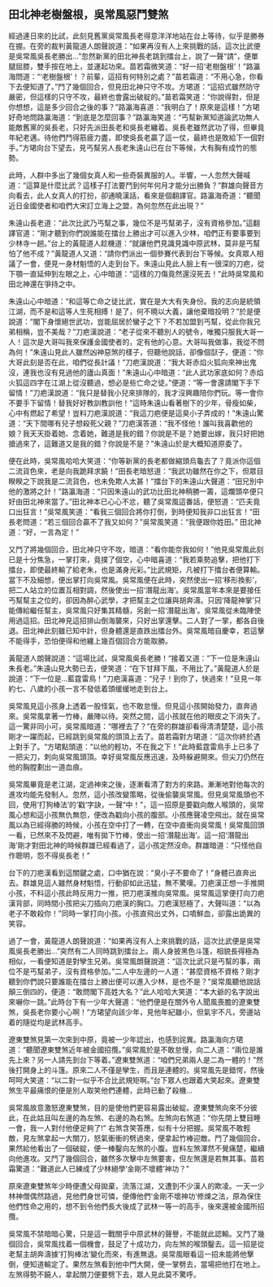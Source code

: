 ## 田北神老樹盤根，吳常風惡鬥雙煞

經過連日來的比試，此刻見舊黨吳常風長老得意洋洋地站在台上等待，似乎是勝券在握。在旁的裁判黃龍道人朗聲說道：“如果再沒有人上來挑戰的話，這次比武便是吳常風吳長老勝出...”忽然新黨的田北神長老跳到擂台上，說了一聲“請”，便單腿屈膝，雙手按在地上，並運起功來。苗若霜微笑道：“好一招‘老樹盤根’！”路瀛海問道：“‘老樹盤根’！？前輩，這招有何特別之處？”苗若霜道：“不用心急，你看下去便知道了。”鬥了幾個回合，但見田北神只守不攻。方珺道：“這招式雖然防守嚴密，但這樣的只守不攻，最終也會露出破綻的。”苗若霜笑道：“你說得對，但是你想想，這是多少回合之後的事？”路瀛海喜道：“我明白了！原來是這樣！”方珺好奇地問路瀛海道：“到底是怎麼回事？”路瀛海笑道：“丐幫新黨知道論武功無人能敵舊黨的吳長老，只好先派田長老和吳長老纏着。吳長老雖然武功了得，但畢竟年紀老邁。待他們鬥得筋疲力盡，即使吳長老贏了這一仗，最終也是敗給下一個對手。”方珺向台下望去，見丐幫另人長老朱遠山已在台下等候，大有胸有成竹的態勢。

此時，人群中多出了幾個女真人和一些奇裝異服的人。半響，一人忽然大聲喊道：“這算是什麼比武？這樣子打法要鬥到何年何月才能分出勝負？”群雄向聲音方向看去，此人女真人的打扮，卻通曉漢話，看來是個翻譯官。路瀛海奇道：“聽聞近日金國使者和咱們大宋訂立海上之盟，為何忽然在此出現？”

朱遠山長老道：“此次比武乃丐幫之事，幾位不是丐幫弟子，沒有資格參加。”這翻譯官道：“剛才聽到你們說誰能在擂台上勝出才可以進入少林，咱們正有要事要到少林寺一趟。”台上的黃龍道人趁機道：“就讓他們見識見識中原武林，莫非是丐幫怕了他不成？”黃龍道人又道：“請你們派出一個參賽代表到台下等候。女真眾人相議了一會，便見一身材魁悟的人走到台下。朱遠山見此人臉上有一很深的刀疤，從下顎一直延伸到左眼之上，心中暗道：“這樣的刀傷竟然還沒死去！”此時吳常風和田北神還在爭持之中。

朱遠山心中暗道：“和這等亡命之徒比武，實在是大大有失身份。我的志向是統領江湖，而不是和這等人生死相搏！是了，何不曉以大義，讓他棄暗投明？”於是便說道：“閣下身懷絕世武功，豈能屈居於蠻子之下？不若加盟到丐幫，從此你我兄弟相稱，豈不美哉？”刀疤漢說道：“老子從來不聽別人的號令，唯獨只服我大哥一人！這次是大哥叫我來保護金國使者的，定有他的心意。大哥叫我做事，我從不問為何！”朱遠山見此人雖然凶神惡煞的樣子，但聽他說話，卻像個獃子，便道：“你大哥此刻是否在此，咱們從長計議！”刀疤漢說道：“我大哥赤焰火狐向來神出鬼沒，連我也沒有見過他的廬山真面！”朱遠山心中暗道：“此人武功家底如何？赤焰火狐這四字在江湖上從沒聽過，想必是些亡命之徒。”便道：“等一會還請閣下手下留情！”刀疤漢說道：“我只是替我小兒來排隊的，我才沒興趣陪你們玩。等一會你不要手下留情！替我好好教訓教訓他！”這時朱遠山看著樹下的少年，骨瘦如柴，心中有燃起了希望！豈料刀疤漢說道：“我這刀疤便是這臭小子弄成的！”朱遠山驚道：“天下間哪有兒子想殺死父親？”刀疤漢答道：“我不怪他！誰叫我喜歡他的娘？我天天掛着她、念着她，難道是我的錯？你說是不是？她要出嫁，我只好把她搶過來了，這難道又是我的錯？你說是不是？”朱遠山於是大概知道原委了。

便在此時，吳常風哈哈大笑道：“你等新黨的長老都做縮頭烏龜去了？竟派你這個二流貨色來，老是向我跪拜求饒！”田長老暗怒道：“我武功雖然在你之下，但眾目睽睽之下說我是二流貨色，也未免欺人太甚！”擂台下的朱遠山大聲道：“田兄別中他的激將之計！”路瀛海道：“只因朱遠山的武功比田北神稍勝一籌，這爛頭卒便只好由田北神來當了。”田北神本已心心不忿，聽了吳常風這番話，便怒道：“匹夫竟口出狂言！”吳常風笑道：“看我三個回合將你打倒，到時便知我非口出狂言！”田長老問道：“若三個回合贏不了我又如何？”吳常風笑道：“我便跟你姓田。” 田北神道：“好，一言為定！”

又鬥了將幾個回合，田北神只守不攻，暗道：“看你能奈我如何！”他見吳常風此刻已是十分焦急，一掌打來，竟撲了個空，心中暗喜道：“我若乘勢追擊，把他打下擂台，即使最終輸了給老朱，也是滿身光彩。”比武規矩，凡被打下擂台者便算輸。當下不及細想，便出掌打向吳常風。吳常風便在此時，突然使出一招‘移形換影’，把二人站立的位置互相對調，然後使出一招‘潛龍出海’。吳常風當年本來是要接任丐幫幫主之位的，卻因為醉心武學，才把幫主之位讓與胡奔濤。只因‘降龍神掌’只能傳給繼任幫主，吳常風只好集其精髓，另創一招‘潛龍出海’。吳常風從未臨陣使用過這招。田北神見這招排山倒海襲來，只好出掌還擊。二人對了一掌，都各自後退。田北神此刻雖已知中計，但身體還是直跌出擂台外。吳常風暗自慶幸，若這擊不能得手，恐怕便得和他纏上幾百個回合方能取勝。

黃龍道人朗聲說道：“這場比試，吳常風吳長老勝！“接着又道：”下一位是朱遠山朱長老。”朱遠山見大勢已去，便笑道：“在下甘拜下風，不用比了。”黃龍道人於是說道：“下一位是...藍霆雷鳥！”刀疤漢喜道：“兒子！到你了，快過來！“旦見一年約七、八歲的小孩一言不發低着頭缓缓地走到台上。

吳常風見這小孩身上透着一股怪氣，也不敢怠慢。但見這小孩開始發力，直奔過來。吳常風拿著一竹棒，嚴陣以待。突然之間，這小孩就在他的眼皮之下消失了。這一驚非同小可，吳常風暗道：“哪裡去了？”在旁的群雄卻看得清清楚楚，這小孩剛才一躍而起，已經跳到吳常風的頭頂上去了。苗若霜對方珺道：“這次你終於遇上對手了。“方珺點頭道：“以他的輕功，不在我之下！”此時藍霆雷鳥手上已多了一把尖刀，刺向吳常風頭頂。幸好吳常風反應迅速，及時躲避開來。但尖刀仍然在他的胸膛劃出一道血痕。

吳常風畢竟是老江湖，定過神來之後，逐漸看清了對方的來路。漸漸地對他每次的進攻均能先發制人。忽然，這小孩改變策略，從後偷襲吳常風。但見吳常風頭也不回，使用‘打狗棒法’的‘戳‘字訣，一聲“中！”，這一招原是要戳向敵人喉頭的，吳常風心想和這小孩無仇無怨，便改為戳向小孩的腹部。小孩應聲凌空飛出。就在吳常風以為已經得勝的時候，小孩在空中打了一轉，在空中直衝向吳常風！吳常風回頭一看，已然來不及閃避，唯有拋下竹棒，使出一招‘潛龍出海’。這一招‘潛龍出海’剛才對田北神的時候群雄已經看過了，這小孩定然沒命。群雄暗道：“只怪他自作聰明，怨不得吳長老！”

台下的刀疤漢看到這關鍵之處，口中猶在說：“臭小子不要命了！”身體已直奔出去。群雄見這人雖然身材魁悟，行動卻如此迅猛，無不驚嘆。刀疤漢正想一手推開小孩，不料這小孩此時反用力一推，把刀疤漢推向吳常風。吳常風這掌便打向刀疤漢背部，同時間小孩把尖刀插向刀疤漢的胸口。刀疤漢怒極了，大聲叫道：“以為老子不敢殺你！”同時一掌打向小孩。小孩直飛出丈外，口噴鮮血，卻露出詭異的笑容。







過了一會，黃龍道人朗聲說道：“如果再沒有人上來挑戰的話，這次比武便是吳常風吳長老勝出...”突然有二人同時跳到擂台上。兩人身披黑色斗篷，相貌長得極為相似，一看便知道是對孿生兄弟。吳常風朗聲說道：“這次比武只是丐幫的事，兩位不是丐幫弟子，沒有資格參加。”二人中左邊的一人道：“甚麼資格不資格？剛才聽到你們說只要誰能在擂台上勝出便可以進入少林，是也不是？”吳常風聽他說話顛三倒四的，便道：“敢問閣下高姓大名？”此人哈哈大笑道：“本大爺的名字說出來嚇你一跳。”此時台下有一少年大聲道：“他們便是在關外令人聞風喪膽的遼東雙煞，吳長老你要小心啊！”方珺望向該少年，見他年紀雖小，但氣宇不凡，旁邊站着的隨從均是武林高手。

遼東雙煞見第一次來到中原，竟被一少年認出，也感到詫異。路瀛海向方珺道：“聽聞遼東雙煞近年被金國招攬。”吳常風於是不敢怠慢，向二人道：“兩位是誰先上來？另一人請先到台下等着。”遼東雙煞道：“咱們兄弟兩人是二為一體的！”然後打開身上的斗篷。原來二人不僅是孿生，而且是連體的。吳常風先是錯愕，然後呵呵大笑道：“以二對一似乎不合比武規矩啊。”台下眾人也跟着大笑起來。遼東雙煞生平最痛恨的便是別人取笑他們連體，此時已動了殺機...

吳常風故意激怒遼東雙煞，目的是使他們更容易露出破綻。遼東雙煞向來不分彼此，在此姑且叫左邊的為左煞、右邊的為右煞。左煞向右煞道：“你先閉上雙目睡一會，我一人對付他便足夠了!” 右煞含笑答應，似有十分把握。吳常風不敢輕敵，見左煞拿起一大關刀，怒氣衝衝的劈過來，便拿起竹棒迎敵。鬥了幾個回合，果然給他看出了一個破綻，便一棒鑿向左煞的小腹。豈料左煞渾然不覺痛楚，繼續向他進攻。又鬥了幾個回合，雖然多次擊中左煞要害，但左煞還是若無其事。苗若霜驚道：“難道此人已練成了少林絕學‘金剛不壞體’神功？”

原來遼東雙煞年少時便遭父母拋棄，流落江湖，又遭到不少漢人的欺凌。一天一少林神僧偶然路過，見他們身世可憐，便傳他們‘金剛不壞神功’修煉之法，原為保住他們性命之用的，想不到令他們長大後成了武林一等一的高手，後來還被金國所招攬。

吳常風不禁暗暗心驚，只是這一戰關乎中原武林的聲譽，不能就此認輸。又鬥了幾個回合，吳常風找着一個機會，鼓足了十成功力，向左煞的喉頭鑿去。這一招是從老幫主胡奔濤據‘打狗棒法’變化而來，有進無退。吳常風眼看這一招未能將他擊倒，便知道輸定了。果然左煞看到他中門大開，便一掌劈去，當場把他打在地上。左煞得勢不饒人，拿起關刀便要劈下去，眾人見此莫不驚呼。


